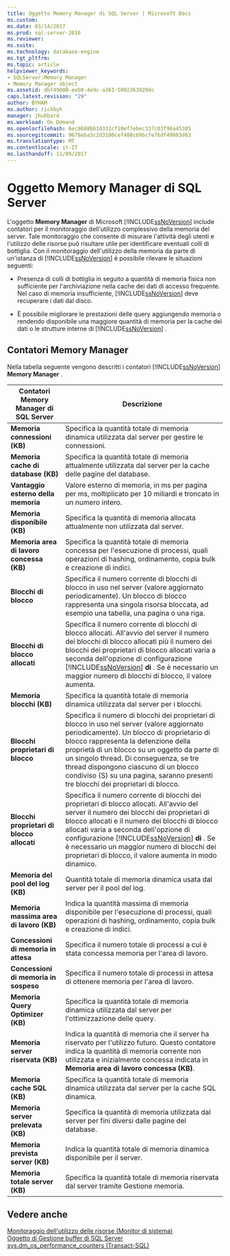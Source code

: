 ```yaml
---
title: Oggetto Memory Manager di SQL Server | Microsoft Docs
ms.custom: 
ms.date: 03/14/2017
ms.prod: sql-server-2016
ms.reviewer: 
ms.suite: 
ms.technology: database-engine
ms.tgt_pltfrm: 
ms.topic: article
helpviewer_keywords:
- SQLServer:Memory Manager
- Memory Manager object
ms.assetid: dbf49000-eeb0-4e9c-a361-5092363920dc
caps.latest.revision: "29"
author: BYHAM
ms.author: rickbyh
manager: jhubbard
ms.workload: On Demand
ms.openlocfilehash: 6ec8688bb10331cf10ef7ebec337c03f96a45305
ms.sourcegitcommit: 9678eba3c2d3100cef408c69bcfe76df49803d63
ms.translationtype: MT
ms.contentlocale: it-IT
ms.lasthandoff: 11/09/2017
---
```

# <a name="sql-server-memory-manager-object"></a>Oggetto Memory Manager di SQL Server
  L'oggetto **Memory Manager** di Microsoft [!INCLUDE[ssNoVersion](../../includes/ssnoversion-md.md)] include contatori per il monitoraggio dell'utilizzo complessivo della memoria del server. Tale monitoraggio che consente di misurare l'attività degli utenti e l'utilizzo delle risorse può risultare utile per identificare eventuali colli di bottiglia. Con il monitoraggio dell'utilizzo della memoria da parte di un'istanza di [!INCLUDE[ssNoVersion](../../includes/ssnoversion-md.md)] è possibile rilevare le situazioni seguenti:  
  
-   Presenza di colli di bottiglia in seguito a quantità di memoria fisica non sufficiente per l'archiviazione nella cache dei dati di accesso frequente. Nel caso di memoria insufficiente, [!INCLUDE[ssNoVersion](../../includes/ssnoversion-md.md)] deve recuperare i dati dal disco.  
  
-   È possibile migliorare le prestazioni delle query aggiungendo memoria o rendendo disponibile una maggiore quantità di memoria per la cache dei dati o le strutture interne di [!INCLUDE[ssNoVersion](../../includes/ssnoversion-md.md)] .  
  
## <a name="memory-manager-counters"></a>Contatori Memory Manager  
 Nella tabella seguente vengono descritti i contatori [!INCLUDE[ssNoVersion](../../includes/ssnoversion-md.md)] **Memory Manager** .  
  
|Contatori Memory Manager di SQL Server|Descrizione|  
|----------------------------------------|-----------------|  
|**Memoria connessioni (KB)**|Specifica la quantità totale di memoria dinamica utilizzata dal server per gestire le connessioni.|  
|**Memoria cache di database (KB)**|Specifica la quantità totale di memoria attualmente utilizzata dal server per la cache delle pagine del database.|  
|**Vantaggio esterno della memoria**|Valore esterno di memoria, in ms per pagina per ms, moltiplicato per 10 miliardi e troncato in un numero intero.| 
|**Memoria disponibile (KB)**|Specifica la quantità di memoria allocata attualmente non utilizzata dal server.|  
|**Memoria area di lavoro concessa (KB)**|Specifica la quantità totale di memoria concessa per l'esecuzione di processi, quali operazioni di hashing, ordinamento, copia bulk e creazione di indici.|  
|**Blocchi di blocco**|Specifica il numero corrente di blocchi di blocco in uso nel server (valore aggiornato periodicamente). Un blocco di blocco rappresenta una singola risorsa bloccata, ad esempio una tabella, una pagina o una riga.|  
|**Blocchi di blocco allocati**|Specifica il numero corrente di blocchi di blocco allocati. All'avvio del server il numero dei blocchi di blocco allocati più il numero dei blocchi dei proprietari di blocco allocati varia a seconda dell'opzione di configurazione [!INCLUDE[ssNoVersion](../../includes/ssnoversion-md.md)] **di** . Se è necessario un maggior numero di blocchi di blocco, il valore aumenta.|  
|**Memoria blocchi (KB)**|Specifica la quantità totale di memoria dinamica utilizzata dal server per i blocchi.|  
|**Blocchi proprietari di blocco**|Specifica il numero di blocchi dei proprietari di blocco in uso nel server (valore aggiornato periodicamente). Un blocco di proprietario di blocco rappresenta la detenzione della proprietà di un blocco su un oggetto da parte di un singolo thread. Di conseguenza, se tre thread dispongono ciascuno di un blocco condiviso (S) su una pagina, saranno presenti tre blocchi dei proprietari di blocco.|  
|**Blocchi proprietari di blocco allocati**|Specifica il numero corrente di blocchi dei proprietari di blocco allocati. All'avvio del server il numero dei blocchi dei proprietari di blocco allocati e il numero dei blocchi di blocco allocati varia a seconda dell'opzione di configurazione [!INCLUDE[ssNoVersion](../../includes/ssnoversion-md.md)] **di** . Se è necessario un maggior numero di blocchi dei proprietari di blocco, il valore aumenta in modo dinamico.|  
|**Memoria del pool del log (KB)**|Quantità totale di memoria dinamica usata dal server per il pool del log.| 
|**Memoria massima area di lavoro (KB)**|Indica la quantità massima di memoria disponibile per l'esecuzione di processi, quali operazioni di hashing, ordinamento, copia bulk e creazione di indici.|  
|**Concessioni di memoria in attesa**|Specifica il numero totale di processi a cui è stata concessa memoria per l'area di lavoro.|  
|**Concessioni di memoria in sospeso**|Specifica il numero totale di processi in attesa di ottenere memoria per l'area di lavoro.|  
|**Memoria Query Optimizer (KB)**|Specifica la quantità totale di memoria dinamica utilizzata dal server per l'ottimizzazione delle query.|  
|**Memoria server riservata (KB)**|Indica la quantità di memoria che il server ha riservato per l'utilizzo futuro. Questo contatore indica la quantità di memoria corrente non utilizzata e inizialmente concessa indicata in **Memoria area di lavoro concessa (KB)**.|  
|**Memoria cache SQL (KB)**|Specifica la quantità totale di memoria dinamica utilizzata dal server per la cache SQL dinamica.|  
|**Memoria server prelevata (KB)**|Specifica la quantità di memoria utilizzata dal server per fini diversi dalle pagine del database.|  
|**Memoria prevista server (KB)**|Indica la quantità totale di memoria dinamica disponibile per il server.|  
|**Memoria totale server (KB)**|Specifica la quantità totale di memoria riservata dal server tramite Gestione memoria.|  
  
## <a name="see-also"></a>Vedere anche  
 [Monitoraggio dell'utilizzo delle risorse &#40;Monitor di sistema&#41;](../../relational-databases/performance-monitor/monitor-resource-usage-system-monitor.md)   
 [Oggetto di Gestione buffer di SQL Server](../../relational-databases/performance-monitor/sql-server-buffer-manager-object.md)   
[sys.dm_os_performance_counters (Transact-SQL)](../../relational-databases/system-dynamic-management-views/sys-dm-os-performance-counters-transact-sql.md)  
  
